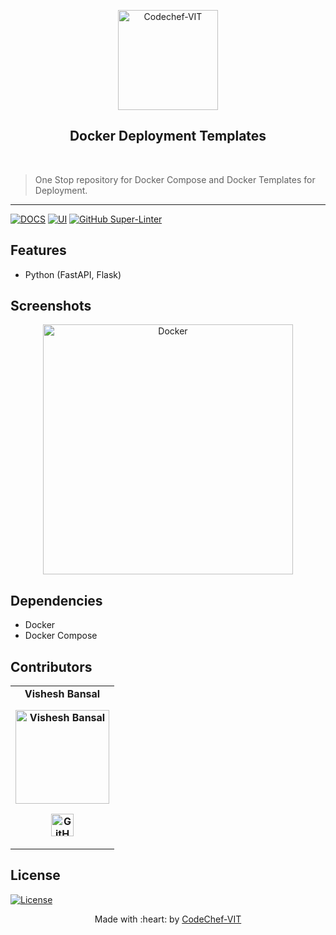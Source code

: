 <p align="center"><a href="https://www.codechefvit.com" target="_blank"><img src="https://i.ibb.co/4J9LXxS/cclogo.png" width=160 title="CodeChef-VIT" alt="Codechef-VIT"></a>
</p>

<h2 align="center"> Docker Deployment Templates </h2>
<br/>

> One Stop repository for Docker Compose and Docker Templates for Deployment.

---

[![DOCS](https://img.shields.io/badge/Documentation-see%20docs-green?style=flat-square&logo=appveyor)](INSERT_LINK_FOR_DOCS_HERE) 
  [![UI ](https://img.shields.io/badge/User%20Interface-Link%20to%20UI-orange?style=flat-square&logo=appveyor)](INSERT_UI_LINK_HERE)
[![GitHub Super-Linter](https://github.com/CodeChefVIT/Docker-deployment-templates/workflows/Lint%20Code%20Base/badge.svg)](https://github.com/marketplace/actions/https://avatars.githubusercontent.com/u/22132836?s=40&v=4)
## Features
- Python (FastAPI, Flask)

## Screenshots
<p align="center">
<img src="https://www.docker.com/sites/default/files/d8/2019-07/horizontal-logo-monochromatic-white.png" alt="Docker" width="400px"/>
</p>


## Dependencies
 - Docker
 - Docker Compose

## Contributors
<table>
	<tr align="center" style="font-weight:bold">
		<td>
		Vishesh Bansal
		<p align="center">
			<img src = "https://avatars.githubusercontent.com/u/22132836?v=4" width="150" height="150" alt="Vishesh Bansal">
		</p>
			<p align="center">
				<a href = "https://github.com/VisheshBansal">
					<img src = "http://www.iconninja.com/files/241/825/211/round-collaboration-social-github-code-circle-network-icon.svg" width="36" height = "36" alt="GitHub"/>
				</a>
			</p>
		</td>			
	</tr>
</table>

## License
[![License](http://img.shields.io/:license-mit-blue.svg?style=flat-square)](http://badges.mit-license.org)

<p align="center">
	Made with :heart: by <a href="https://www.codechefvit.com" target="_blank">CodeChef-VIT</a>
</p>
